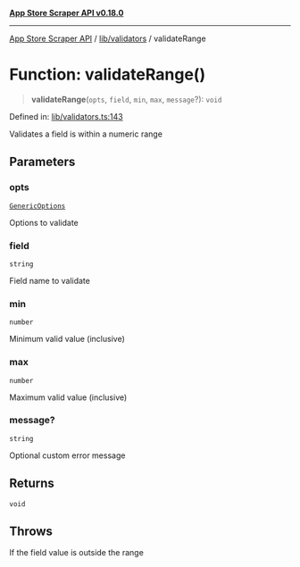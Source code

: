 [**App Store Scraper API v0.18.0**](../../../README.md)

***

[App Store Scraper API](../../../modules.md) / [lib/validators](../README.md) / validateRange

# Function: validateRange()

> **validateRange**(`opts`, `field`, `min`, `max`, `message`?): `void`

Defined in: [lib/validators.ts:143](https://github.com/facundoolano/app-store-scraper/blob/1e0c65b171e0bad4a38692c4616a992bb494cdd4/lib/validators.ts#L143)

Validates a field is within a numeric range

## Parameters

### opts

[`GenericOptions`](../interfaces/GenericOptions.md)

Options to validate

### field

`string`

Field name to validate

### min

`number`

Minimum valid value (inclusive)

### max

`number`

Maximum valid value (inclusive)

### message?

`string`

Optional custom error message

## Returns

`void`

## Throws

If the field value is outside the range
